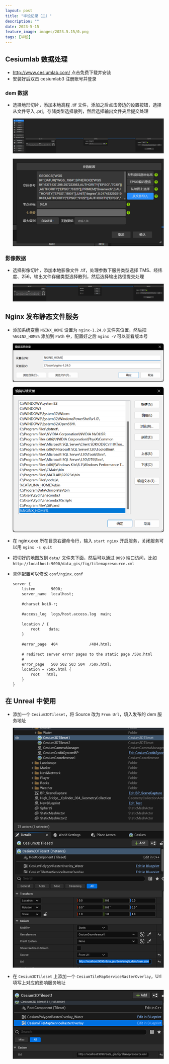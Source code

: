 ```yaml
---
layout: post
title: "毕设记录（二）"
description: ""
date: 2023-5-15
feature_image: images/2023.5.15/0.png
tags: [毕设]
---
```


<!--more-->

## Cesiumlab 数据处理

- http://www.cesiumlab.com/ 点击免费下载并安装
- 安装好后双击 cesiumlab3 注册账号并登录

### dem 数据

- 选择地形切片，添加本地高程 .tif 文件，添加之后点击旁边的设置按钮，选择从文件导入 .prj，存储类型选择散列，然后选择输出文件夹后提交处理

    ![](./../images/2023.5.15/0.png)

    ![](./../images/2023.5.15/1.png)

### 影像数据

- 选择影像切片，添加本地影像文件 .tif，处理参数下服务类型选择 TMS、经纬度、256，输出文件存储类型选择散列，然后选择输出路径提交处理

    ![](./../images/2023.5.15/6.png)

## Nginx 发布静态文件服务

- 添加系统变量 `NGINX_HOME` 设置为 `nginx-1.24.0` 文件夹位置，然后把 `%NGINX_HOME%` 添加到 `Path` 中，配置好之后 `nginx -V` 可以查看版本号
 
    ![](./../images/2023.5.15/2.png)

    ![](./../images/2023.5.15/3.png)

- 在 nginx.exe 所在目录右键命令行，输入 `start nginx` 开启服务，关闭服务可以用 `nginx -s quit`
- 把切好的地图放到 `data/` 文件夹下面，然后可以通过 `9090` 端口访问，比如 `http://localhost:9090/data_gis/fig/tilemapresource.xml`
- 具体配置可以修改 `conf/nginx.conf`

    ```nginx
    server {
        listen       9090;
        server_name  localhost;

        #charset koi8-r;

        #access_log  logs/host.access.log  main;

        location / {
            root    data;
        }

        #error_page  404              /404.html;

        # redirect server error pages to the static page /50x.html
        #
        error_page   500 502 503 504  /50x.html;
        location = /50x.html {
            root   html;
        }
    }
    ```

## 在 Unreal 中使用

- 添加一个 `Cesium3DTileset`，将 Source 改为 `From Url`，填入发布的 dem 服务地址

    ![](./../images/2023.5.15/4.png)

- 在 `Cesium3DTileset` 上添加一个 `CesiumTileMapServiceRasterOverlay`，Url 填写上对应的影响服务地址

    ![](./../images/2023.5.15/5.png)
